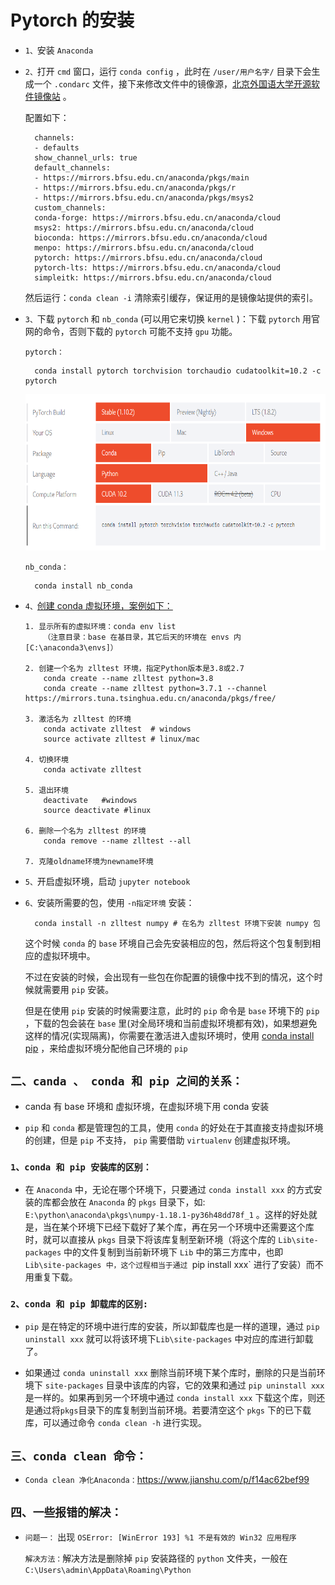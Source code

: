 # Pytorch 的安装

* `1、`安装 `Anaconda`

* `2、`打开 `cmd` 窗口，运行 `conda config` ，此时在 `/user/用户名字/` 目录下会生成一个 `.condarc` 文件，接下来修改文件中的镜像源，[北京外国语大学开源软件镜像站](https://mirrors.bfsu.edu.cn/help/anaconda/) 。

    配置如下：

        channels:
        - defaults
        show_channel_urls: true
        default_channels:
        - https://mirrors.bfsu.edu.cn/anaconda/pkgs/main
        - https://mirrors.bfsu.edu.cn/anaconda/pkgs/r
        - https://mirrors.bfsu.edu.cn/anaconda/pkgs/msys2
        custom_channels:
        conda-forge: https://mirrors.bfsu.edu.cn/anaconda/cloud
        msys2: https://mirrors.bfsu.edu.cn/anaconda/cloud
        bioconda: https://mirrors.bfsu.edu.cn/anaconda/cloud
        menpo: https://mirrors.bfsu.edu.cn/anaconda/cloud
        pytorch: https://mirrors.bfsu.edu.cn/anaconda/cloud
        pytorch-lts: https://mirrors.bfsu.edu.cn/anaconda/cloud
        simpleitk: https://mirrors.bfsu.edu.cn/anaconda/cloud

    然后运行：`conda clean -i` 清除索引缓存，保证用的是镜像站提供的索引。


* `3、`下载 `pytorch` 和 `nb_conda` (可以用它来切换 `kernel` )：下载 `pytorch` 用官网的命令，否则下载的 `pytorch` 可能不支持 `gpu` 功能。

    `pytorch：`

        conda install pytorch torchvision torchaudio cudatoolkit=10.2 -c pytorch

    <div align=center><img height =250 src="./static/pytorch_install.jpg"/></div>

    `nb_conda：`

        conda install nb_conda 


* `4、`[创建 conda 虚拟环境，案例如下：](http://zllbook.tudouwa.fun/Python%E5%AE%9E%E6%88%98/Python%E5%9F%BA%E7%A1%80/Python%E5%8C%85%E7%AE%A1%E7%90%86%E5%8F%8A%E8%99%9A%E6%8B%9F%E7%8E%AF%E5%A2%83%E7%AE%A1%E7%90%86.html)

      1. 显示所有的虚拟环境：conda env list
          （注意目录：base 在基目录，其它后天的环境在 envs 内[C:\anaconda3\envs]）
          
      2. 创建一个名为 zlltest 环境，指定Python版本是3.8或2.7
          conda create --name zlltest python=3.8
          conda create --name zlltest python=3.7.1 --channel https://mirrors.tuna.tsinghua.edu.cn/anaconda/pkgs/free/

      3. 激活名为 zlltest 的环境
          conda activate zlltest  # windows
          source activate zlltest # linux/mac

      4. 切换环境
          conda activate zlltest

      5. 退出环境
          deactivate   #windows
          source deactivate #linux

      6. 删除一个名为 zlltest 的环境
          conda remove --name zlltest --all

      7. 克隆oldname环境为newname环境

* `5、`开启虚拟环境，启动 `jupyter notebook` 



* `6、`安装所需要的包，使用 `-n指定环境` 安装：
  
        conda install -n zlltest numpy # 在名为 zlltest 环境下安装 numpy 包

    这个时候 `conda` 的 `base` 环境自己会先安装相应的包，然后将这个包复制到相应的虚拟环境中。

    不过在安装的时候，会出现有一些包在你配置的镜像中找不到的情况，这个时候就需要用 `pip` 安装。
    
    但是在使用 `pip` 安装的时候需要注意，此时的 `pip` 命令是 `base` 环境下的 `pip` ，下载的包会装在 `base` 里(对全局环境和当前虚拟环境都有效)，如果想避免这样的情况(实现隔离)，你需要在激活进入虚拟环境时，使用 [conda install pip](用conda和pip隔离Python环境) ，来给虚拟环境分配他自己环境的 `pip`


## `二、canda 、 conda 和 pip 之间的关系： `

* canda 有 base 环境和 虚拟环境，在虚拟环境下用 conda 安装


* `pip` 和 `conda` 都是管理包的工具，使用 `conda` 的好处在于其直接支持虚拟环境的创建，但是 `pip` 不支持， `pip` 需要借助 `virtualenv` 创建虚拟环境。

### `1、conda 和 pip 安装库的区别：`

* 在 `Anaconda` 中，无论在哪个环境下，只要通过 `conda install xxx` 的方式安装的库都会放在 `Anaconda` 的 `pkgs` 目录下，如: `E:\python\anaconda\pkgs\numpy-1.18.1-py36h48dd78f_1` 。这样的好处就是，当在某个环境下已经下载好了某个库，再在另一个环境中还需要这个库时，就可以直接从 `pkgs` 目录下将该库复制至新环境（将这个库的 `Lib\site-packages` 中的文件复制到当前新环境下 `Lib` 中的第三方库中，也即 `Lib\site-packages 中，这个过程相当于通过 `pip install xxx` 进行了安装）而不用重复下载。

### `2、conda 和 pip 卸载库的区别:`

* `pip` 是在特定的环境中进行库的安装，所以卸载库也是一样的道理，通过 `pip uninstall xxx` 就可以将该环境下`Lib\site-packages` 中对应的库进行卸载了。

* 如果通过 `conda uninstall xxx` 删除当前环境下某个库时，删除的只是当前环境下 `site-packages` 目录中该库的内容，它的效果和通过 `pip uninstall xxx` 是一样的。如果再到另一个环境中通过 `conda install xxx` 下载这个库，则还是通过将`pkgs`目录下的库复制到当前环境。若要清空这个 `pkgs` 下的已下载库，可以通过命令 `conda clean -h` 进行实现。

## `三、conda clean 命令：` 


* `Conda clean 净化Anaconda：`https://www.jianshu.com/p/f14ac62bef99



## `四、一些报错的解决：`

* `问题一：` 出现 `OSError: [WinError 193] %1 不是有效的 Win32 应用程序`
  
    `解决方法：`解决方法是删除掉 `pip` 安装路径的 `python` 文件夹，一般在 `C:\Users\admin\AppData\Roaming\Python`













